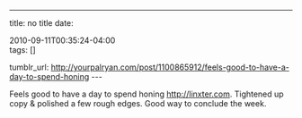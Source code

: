 ---
title: no title
date:

 2010-09-11T00:35:24-04:00  
tags:  []

tumblr_url:
http://yourpalryan.com/post/1100865912/feels-good-to-have-a-day-to-spend-honing
\-\--

Feels good to have a day to spend honing <http://linxter.com>. Tightened
up copy & polished a few rough edges. Good way to conclude the week.
